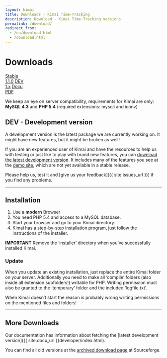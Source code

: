 ```yaml
---
layout: kimai
title: Downloads - Kimai Time-Tracking
description: Download - Kimai Time-Tracking versions
permalink: /download/
redirect_from:
  - /en/download.html
  - /download.html
---
```


# Downloads

<section id="downloads">
      <a href="{{ site.stable_url }}"><span>Stable<br/>1.1.0</span></a>
      <a href="https://github.com/kimai/kimai/zipball/develop"><span>DEV<br/>1.x</span></a>
      <a href="https://github.com/kimai/manuals/raw/master/documentation.pdf"><span>Docu<br/>PDF</span></a>
</section>
<div class="clearleft"></div>

We keep an eye on server compatibility, requirements for Kimai are only:
<br/>**MySQL 4.3** and **PHP 5.4** (required extensions: mysqli and iconv)

<div class="clearleft"></div>

## DEV - Development version

A development version is the latest package we are currently working on.
It might have new features, but it might be broken as well!

If you are an experienced user of Kimai and have the resources to help us with testing or just like to play with brand new features,
you can [download the latest development version](https://github.com/kimai/kimai/zipball/develop).
It includes many of the features you see at the [demo site](/demo/), which are not yet available in a stable release.

Please help us, test it and [give us your feedback]({{ site.issues_url }}) if you find any problems.

* * *

## Installation

1.  Use a **modern** Browser
2.  You need PHP 5.4 and access to a MySQL database.
3.  Start your browser and go to your Kimai directory.
4.  Kimai has a step-by-step installation program, just follow the instructions of the installer.

**IMPORTANT** Remove the ‘installer’ directory when you’ve successfully installed Kimai.

### Update

When you update an existing installation, just replace the entire Kimai folder on your server. Additionally you need to make all ‘compile’ folders (also inside all extension subfolders!) writable for PHP. Writing permission must also be granted to the ‘temporary’ folder and the included ‘logfile.txt’.

When Kimai doesn’t start the reason is probably wrong writing permissions on the mentioned files and folders!

* * *

## More Downloads

Our documentation has information about fetching the [latest development version]({{ site.docu_url }}developer/index.html).

You can find all old versions at the [archived download page](https://sourceforge.net/projects/kimai/files/) at Sourceforge.
